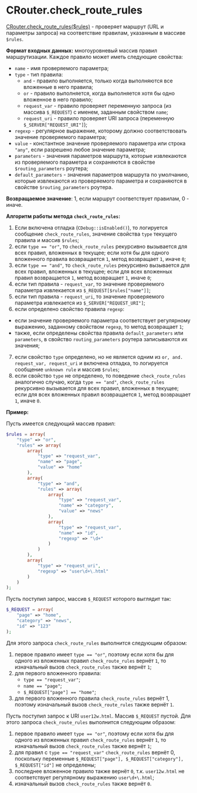 # CRouter.check_route_rules

[CRouter.check_route_rules(\$rules)](./CRouter.php) - проверяет маршрут (URL и параметры запроса) на соответствие правилам, указанным в массиве `$rules`.

**Формат входных данных:** многоуровневый массив правил маршрутизации. Каждое правило может иметь следующие свойства:

- `name` - имя проверяемого параметра;
- `type` - тип правила:
  - `and` - правило выполняется, только когда выполняются все вложенные в него правила;
  - `or` - правило выполняется, когда выполняется хотя бы одно вложенное в него правило;
  - `request_var` - правило проверяет переменную запроса (из массива `$_REQUEST`) с именем, заданным свойством `name`;
  - `request_uri` - правило проверяет URI запроса (переменную `$_SERVER["REQUEST_URI"]`);
- `regexp` - регулярное выражение, которому должно соответствовать значение проверяемого параметра;
- `value` - константное значение проверяемого параметра или строка `"any"`, если разрешено любое значение параметра;
- `parameters` - значения параметров маршрута, которые извлекаются из проверяемого параметра и сохраняются в свойстве `$routing_parameters` роутера;
- `default_parameters` - значения параметров маршрута по умолчанию, которые извлекаются из проверяемого параметра и сохраняются в свойстве `$routing_parameters` роутера.

**Возвращаемое значение**: 1, если маршрут соответствует правилам, 0 - иначе.

**Алгоритм работы метода `check_route_rules`:**

1. Если включена отладка (`CDebug::isEnabled()`), то логируется сообщение `check_route_rules`, значение свойства `type` текущего правила и массив `$rules`;
2. если `type == "or"`, то `check_route_rules` рекурсивно вызывается для всех правил, вложенных в текущее; если хотя бы для одного вложенного правила возвращается `1`, метод возвращает `1`, иначе `0`;
3. если `type == "and"`, то `check_route_rules` рекурсивно вызывается для всех правил, вложенных в текущее; если для всех вложенных правил возвращается `1`, метод возвращает `1`, иначе `0`;
4. если тип правила - `request_var`, то значение проверяемого параметра извлекается из `$_REQUEST[$rules["name"]]`;
5. если тип правила - `request_uri`, то значение проверяемого параметра извлекается из `$_SERVER["REQUEST_URI"]`;
6. если определено свойство правила `regexp`:
  - если значение проверяемого параметра соответствует регулярному выражению, заданному свойством `regexp`, то метод возвращает `1`;
  - также, если определены свойства правила `default_parameters` или `parameters`, в свойство `routing_parameters` роутера записываются их значения;
7. если свойство `type` определено, но не является одним из `or, and. request_var, request_uri` и включена отладка, то логируется сообщение `unknown rule` и массив `$rules`;
8. если свойство `type` не определено, то поведение `check_route_rules` аналогично случаю, когда `type == "and"`, `check_route_rules` рекурсивно вызывается для всех правил, вложенных в текущее; если для всех вложенных правил возвращается `1`, метод возвращает `1`, иначе `0`.

**Пример:**

Пусть имеется следующий массив правил:

```php
$rules = array(
    "type" => "or",
    "rules" => array(
        array(
            "type" => "request_var",
            "name" => "page",
            "value" => "home"
        ),
        array(
            "type" => "and",
            "rules" => array(
                array(
                    "type" => "request_var",
                    "name" => "category",
                    "value" => "news"
                ),
                array(
                    "type" => "request_var",
                    "name" => "id",
                    "regexp" => "\d+"
                )
            )
        ),
        array(
            "type" => "request_uri",
            "regexp" => "user\d+\.html"
        )
    )
);
```

Пусть поступил запрос, массив `$_REQUEST` которого выглядит так:

```php
$_REQUEST = array(
    "page" => "home",
    "category" => "news",
    "id" => "123"
);
```

Для этого запроса `check_route_rules` выполнится следующим образом:
1. первое правило имеет `type == "or"`, поэтому если хотя бы для одного из вложенных правил `check_route_rules` вернёт `1`, то изначальный вызов `check_route_rules` также вернёт `1`;
2. для первого вложенного правила:
    - `type == "request_var"`;
    - `name == "page"`;
    - `$_REQUEST["page"] == "home"`;
3. для первого вложенного правила `check_route_rules` вернёт 1, поэтому изначальный вызов `check_route_rules` также вернёт `1`.

Пусть поступил запрос к URI `user12w.html`. Массив `$_REQUEST` пустой. Для этого запроса `check_route_rules` выполнится следующим образом:
1. первое правило имеет `type == "or"`, поэтому если хотя бы для одного из вложенных правил `check_route_rules` вернёт `1`, то изначальный вызов `check_route_rules` также вернёт `1`;
2. для правил с `type == "request_var"` `check_route_rules` вернёт 0, поскольку переменные `$_REQUEST["page"], $_REQUEST["category"], $_REQUEST["id"]` не определены;
3. последнее вложенное правило также вернёт `0`, т.к. `user12w.html` не соответствует регулярному выражению `user\d+\.html`;
4. изначальный вызов `check_route_rules` также вернёт `0`.
